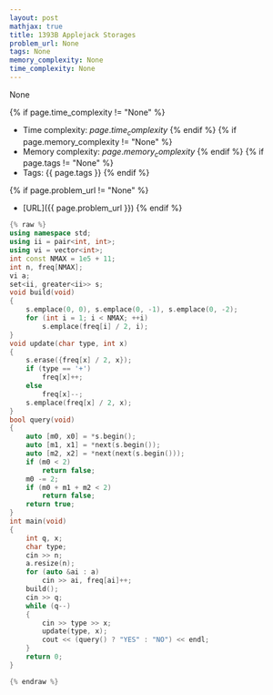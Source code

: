```yaml
---
layout: post
mathjax: true
title: 1393B Applejack Storages
problem_url: None
tags: None
memory_complexity: None
time_complexity: None
---
```


None


{% if page.time_complexity != "None" %}
- Time complexity: ${{ page.time_complexity }}$
{% endif %}
{% if page.memory_complexity != "None" %}
- Memory complexity: ${{ page.memory_complexity }}$
{% endif %}
{% if page.tags != "None" %}
- Tags: {{ page.tags }}
{% endif %}

{% if page.problem_url != "None" %}
- [URL]({{ page.problem_url }})
{% endif %}

```cpp
{% raw %}
using namespace std;
using ii = pair<int, int>;
using vi = vector<int>;
int const NMAX = 1e5 + 11;
int n, freq[NMAX];
vi a;
set<ii, greater<ii>> s;
void build(void)
{
    s.emplace(0, 0), s.emplace(0, -1), s.emplace(0, -2);
    for (int i = 1; i < NMAX; ++i)
        s.emplace(freq[i] / 2, i);
}
void update(char type, int x)
{
    s.erase({freq[x] / 2, x});
    if (type == '+')
        freq[x]++;
    else
        freq[x]--;
    s.emplace(freq[x] / 2, x);
}
bool query(void)
{
    auto [m0, x0] = *s.begin();
    auto [m1, x1] = *next(s.begin());
    auto [m2, x2] = *next(next(s.begin()));
    if (m0 < 2)
        return false;
    m0 -= 2;
    if (m0 + m1 + m2 < 2)
        return false;
    return true;
}
int main(void)
{
    int q, x;
    char type;
    cin >> n;
    a.resize(n);
    for (auto &ai : a)
        cin >> ai, freq[ai]++;
    build();
    cin >> q;
    while (q--)
    {
        cin >> type >> x;
        update(type, x);
        cout << (query() ? "YES" : "NO") << endl;
    }
    return 0;
}

{% endraw %}
```